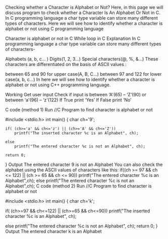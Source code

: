 Checking whether a Character is Alphabet or Not?
Here, in this page we will discuss program to check whether a Character Is An Alphabet Or Not in C. In C programming language a char type variable can store many different types of characters. Here we will see how to identify whether a character is alphabet or not using C programming language

Character is alphabet or not in C
While loop in C
Explanation
In C programming language a char type variable can store many different types of characters-

Alphabets (a, b, c… )
Digits(1, 2, 3…)
Special characters(@, %, &…)
These characters are differentiated on the basis of ASCII values :

between 65 and 90 for upper case(A, B, C…)
between 97 and 122 for lower case(a, b, c…)
In here we will see how to identify whether a character is alphabet or not using C++ programming language.

Working
Get user input
Check if input is between ‘A'(65) – ‘Z'(90) or between ‘a'(96) – ‘z'(122)
If True print ‘Yes’
If False print ‘No’

C code (method 1)
Run
//C Program to find character is alphabet or not

#include <stdio.h>
int main()
{
    char ch='9';

 
    if( (ch>='a' && ch<='z') || (ch>='A' && ch<='Z'))
        printf("The inserted character %c is an Alphabet", ch);
   
    else
        printf("The entered character %c is not an Alphabet", ch);

    return 0;
}
Output
The entered character 9 is not an Alphabet
You can also check the alphabet using the ASCII values of characters like this:
if((ch >= 97 && ch <= 122) || (ch >= 65 && ch <= 90))
    printf("The entered character %c is an Alphabet",ch);
else
    printf("The entered character %c is not an Alphabet",ch);
C code (method 2)
Run
//C Program to find character is alphabet or not

#include <stdio.h>
int main()
{
   char ch='k';

      
 
  if( (ch>=97 && ch<=122) || (ch>=65 && ch<=90))
     printf("The inserted character %c is an Alphabet", ch);
   
  else
    printf("The entered character %c is not an Alphabet", ch);
  return 0;
}
Output
The entered character k is an Alphabet
